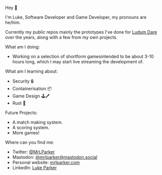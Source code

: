 Hey 👋

I'm Luke, Software Developer and Game Developer, my pronouns are he/him.

Currently my public repos mainly the prototypes I've done for [Ludum Dare](https://ldjam.com) over the years, along with a few from my own projects.

What am I doing:
- Working on a selection of shortform gamesintended to be about 3-10 hours long, which I may start live streaming the development of.

What am I learning about:

- Security 🔒
- Containerisation 📦
- Game Design 🕹🖊
- Rust 📄

Future Projects:

- A match making system.
- A scoring system.
- More games!

Where can you find me:

- Twitter: [@MrLParker](https://twitter.com/mrlparker)
- Mastodon: [@mrlparker@mastodon.social](https://mastodon.social/web/accounts/238643)
- Personal website: [mrlparker.com](https://mrlparker.com)
- LinkedIn: [Luke Parker](https://www.linkedin.com/in/luke-parker-742b5a4a/)

<!--
**lparkermg/lparkermg** is a ✨ _special_ ✨ repository because its `README.md` (this file) appears on your GitHub profile.

Here are some ideas to get you started:

- 🔭 I’m currently working on ...
- 🌱 I’m currently learning ...
- 👯 I’m looking to collaborate on ...
- 🤔 I’m looking for help with ...
- 💬 Ask me about ...
- 📫 How to reach me: ...
- 😄 Pronouns: ...
- ⚡ Fun fact: ...
-->
